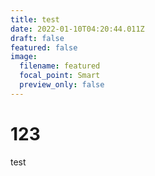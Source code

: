 ```yaml
---
title: test
date: 2022-01-10T04:20:44.011Z
draft: false
featured: false
image:
  filename: featured
  focal_point: Smart
  preview_only: false
---
```

# 123
test
